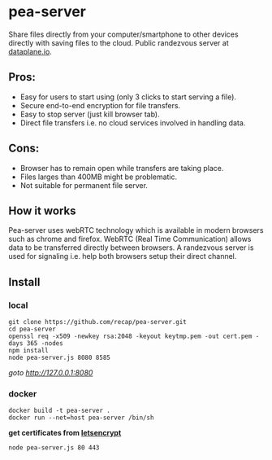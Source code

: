 # pea-server
Share files directly from your computer/smartphone to other devices directly with saving files to the cloud. 
Public randezvous server at [dataplane.io](https://dataplane.io).

## Pros:
- Easy for users to start using (only 3 clicks to start serving a file).
- Secure end-to-end encryption for file transfers.
- Easy to stop server (just kill browser tab).
- Direct file transfers i.e. no cloud services involved in handling data.

## Cons:
- Browser has to remain open while transfers are taking place.
- Files larges than 400MB might be problematic.
- Not suitable for permanent file server.

## How it works
Pea-server uses webRTC technology which is available in modern browsers such as chrome and firefox.
WebRTC (Real Time Communication) allows data to be transferred directly between browsers. A randezvous
server is used for signaling i.e. help both browsers setup their direct channel. 


## Install
### local
```shell
git clone https://github.com/recap/pea-server.git
cd pea-server 
openssl req -x509 -newkey rsa:2048 -keyout keytmp.pem -out cert.pem -days 365 -nodes
npm install
node pea-server.js 8080 8585
```
_goto http://127.0.0.1:8080_

### docker
```shell
docker build -t pea-server .
docker run --net=host pea-server /bin/sh
```
__get certificates from [letsencrypt](https://letsencrypt.org/)__
```shell
node pea-server.js 80 443
```

